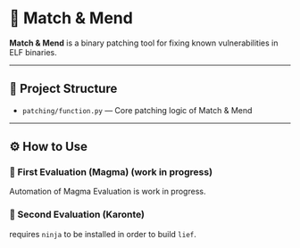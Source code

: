 # 🧩 Match & Mend

**Match & Mend** is a binary patching tool for fixing known vulnerabilities in ELF binaries.

---

## 📂 Project Structure

- `patching/function.py` — Core patching logic of Match & Mend  

---

## ⚙️ How to Use

### 🧪 First Evaluation (Magma) (work in progress)


Automation of Magma Evaluation is work in progress.







### 🧪 Second Evaluation (Karonte)

requires `ninja` to be installed in order to build `lief`.
